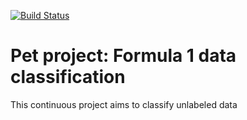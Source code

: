 [![Build Status](https://travis-ci.org/oGuzee/pet_project.svg?branch=master)](https://travis-ci.org/oGuzee/pet_project)

# Pet project: Formula 1 data classification

This continuous project aims to classify unlabeled data